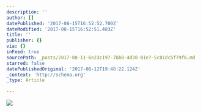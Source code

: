 ```yaml
---
description: ''
author: []
datePublished: '2017-08-15T16:52:52.700Z'
dateModified: '2017-08-15T16:52:51.483Z'
title: ''
publisher: {}
via: {}
inFeed: true
sourcePath: _posts/2017-08-11-6e23c197-7bb8-4d30-81e7-5c81dc5f79f6.md
starred: false
datePublishedOriginal: '2017-08-12T19:48:22.124Z'
_context: 'http://schema.org'
_type: Article

---
```

![](https://the-grid-user-content.s3-us-west-2.amazonaws.com/52db9389-4dc8-48ff-b5e9-f1a4057025f8.jpg)